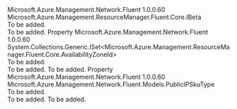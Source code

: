 <Type Name="IPublicIPAddressBeta" FullName="Microsoft.Azure.Management.Network.Fluent.IPublicIPAddressBeta">
  <TypeSignature Language="C#" Value="public interface IPublicIPAddressBeta : Microsoft.Azure.Management.ResourceManager.Fluent.Core.IBeta" />
  <TypeSignature Language="ILAsm" Value=".class public interface auto ansi abstract IPublicIPAddressBeta implements class Microsoft.Azure.Management.ResourceManager.Fluent.Core.IBeta" />
  <TypeSignature Language="DocId" Value="T:Microsoft.Azure.Management.Network.Fluent.IPublicIPAddressBeta" />
  <TypeSignature Language="VB.NET" Value="Public Interface IPublicIPAddressBeta&#xA;Implements IBeta" />
  <TypeSignature Language="F#" Value="type IPublicIPAddressBeta = interface&#xA;    interface IBeta" />
  <AssemblyInfo>
    <AssemblyName>Microsoft.Azure.Management.Network.Fluent</AssemblyName>
    <AssemblyVersion>1.0.0.60</AssemblyVersion>
  </AssemblyInfo>
  <Interfaces>
    <Interface>
      <InterfaceName>Microsoft.Azure.Management.ResourceManager.Fluent.Core.IBeta</InterfaceName>
    </Interface>
  </Interfaces>
  <Docs>
    <summary>To be added.</summary>
    <remarks>To be added.</remarks>
  </Docs>
  <Members>
    <Member MemberName="AvailabilityZones">
      <MemberSignature Language="C#" Value="public System.Collections.Generic.ISet&lt;Microsoft.Azure.Management.ResourceManager.Fluent.Core.AvailabilityZoneId&gt; AvailabilityZones { get; }" />
      <MemberSignature Language="ILAsm" Value=".property instance class System.Collections.Generic.ISet`1&lt;class Microsoft.Azure.Management.ResourceManager.Fluent.Core.AvailabilityZoneId&gt; AvailabilityZones" />
      <MemberSignature Language="DocId" Value="P:Microsoft.Azure.Management.Network.Fluent.IPublicIPAddressBeta.AvailabilityZones" />
      <MemberSignature Language="VB.NET" Value="Public ReadOnly Property AvailabilityZones As ISet(Of AvailabilityZoneId)" />
      <MemberSignature Language="F#" Value="member this.AvailabilityZones : System.Collections.Generic.ISet&lt;Microsoft.Azure.Management.ResourceManager.Fluent.Core.AvailabilityZoneId&gt;" Usage="Microsoft.Azure.Management.Network.Fluent.IPublicIPAddressBeta.AvailabilityZones" />
      <MemberType>Property</MemberType>
      <AssemblyInfo>
        <AssemblyName>Microsoft.Azure.Management.Network.Fluent</AssemblyName>
        <AssemblyVersion>1.0.0.60</AssemblyVersion>
      </AssemblyInfo>
      <ReturnValue>
        <ReturnType>System.Collections.Generic.ISet&lt;Microsoft.Azure.Management.ResourceManager.Fluent.Core.AvailabilityZoneId&gt;</ReturnType>
      </ReturnValue>
      <Docs>
        <summary>To be added.</summary>
        <value>To be added.</value>
        <remarks>To be added.</remarks>
      </Docs>
    </Member>
    <Member MemberName="Sku">
      <MemberSignature Language="C#" Value="public Microsoft.Azure.Management.Network.Fluent.Models.PublicIPSkuType Sku { get; }" />
      <MemberSignature Language="ILAsm" Value=".property instance class Microsoft.Azure.Management.Network.Fluent.Models.PublicIPSkuType Sku" />
      <MemberSignature Language="DocId" Value="P:Microsoft.Azure.Management.Network.Fluent.IPublicIPAddressBeta.Sku" />
      <MemberSignature Language="VB.NET" Value="Public ReadOnly Property Sku As PublicIPSkuType" />
      <MemberSignature Language="F#" Value="member this.Sku : Microsoft.Azure.Management.Network.Fluent.Models.PublicIPSkuType" Usage="Microsoft.Azure.Management.Network.Fluent.IPublicIPAddressBeta.Sku" />
      <MemberType>Property</MemberType>
      <AssemblyInfo>
        <AssemblyName>Microsoft.Azure.Management.Network.Fluent</AssemblyName>
        <AssemblyVersion>1.0.0.60</AssemblyVersion>
      </AssemblyInfo>
      <ReturnValue>
        <ReturnType>Microsoft.Azure.Management.Network.Fluent.Models.PublicIPSkuType</ReturnType>
      </ReturnValue>
      <Docs>
        <summary>To be added.</summary>
        <value>To be added.</value>
        <remarks>To be added.</remarks>
      </Docs>
    </Member>
  </Members>
</Type>